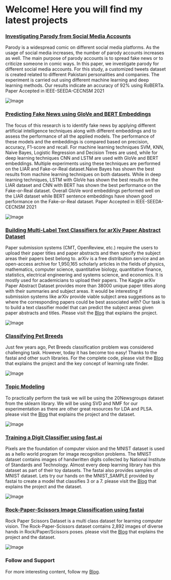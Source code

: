 # Welcome! Here you will find my latest projects

### [Investigating Parody from Social Media Accounts](https://github.com/Adeelzafar/Investigating-Parody-from-Social-Media-Accounts)
Parody is a widespread comic on different social media platforms. As the usage of social media increases, the number of parody accounts increases as well. The main purpose of parody accounts is to spread fake news or to criticize someone in comic ways. In this paper, we investigate parody for different social media accounts. For this study, a customized tweets dataset is created related to different Pakistani personalities and companies. The experiment is carried out using different machine learning and deep learning methods. Our results indicate an accuracy of 92% using RoBERTa.
Paper Accepted in IEEE-SEEDA-CECNSM 2021

![Image](/images/image5.jpg)

### [Predicting Fake News using GloVe and BERT Embeddings](https://github.com/Adeelzafar/Fake-News-Detection-using-BERT-and-GloVe)
The focus of this research is to identify fake news by applying different artificial intelligence techniques along with different embeddings and to assess the performance of all
the applied models. The performance of these models and the embeddings is compared based on precision, accuracy, F1-score and recall. For machine learning techniques SVM, KNN, Naive
Bayes, Logistic Regression and Decision Trees are used, while for deep learning techniques CNN and LSTM are used with GloVe and BERT embeddings. Multiple experiments using these
techniques are performed on the LIAR and Fake-or-Real dataset.Naive Bayes has shown the best results from machine learning techniques on both datasets. While in deep learning techniques, LSTM with GloVe has shown the best results on the LIAR dataset and CNN with BERT has shown the best performance on the Fake-or-Real dataset. Overall GloVe word embeddings performed well on the LIAR dataset while BERT sentence embeddings have shown good performance on the Fake-or-Real dataset.
Paper Accepted in IEEE-SEEDA-CECNSM 2021

![Image](/images/image6.jpg)

### [Building Multi-Label Text Classifiers for arXiv Paper Abstract Dataset](https://github.com/Adeelzafar/Kaggle/blob/main/predictions-using-ml-and-dl-methods.ipynb)
Paper submission systems (CMT, OpenReview, etc.) require the users to upload their paper titles and paper abstracts and then specify the subject areas their papers best belong to. arXiv is a free distribution service and an open-access archive for 1,950,165 scholarly articles in the fields of physics, mathematics, computer science, quantitative biology, quantitative finance, statistics, electrical engineering and systems science, and economics. It is mostly used for academicians to upload their papers. The Kaggle arXiv Paper Abstract Dataset provides more than 38000 unique paper titles along with their summaries and subject areas. It would be interesting if submission systems like arXiv provide viable subject area suggestions as to where the corresponding papers could be best associated with? Our task is to build a text classifier model that can predict the subject areas given paper abstracts and titles. Please visit the [Blog](https://medium.com/analytics-vidhya/building-multi-label-text-classifiers-for-arxiv-paper-abstract-dataset-1cc5353b3e96) that explains the project.

![Image](/images/image7.jpg)

### [Classifying Pet Breeds](https://github.com/Adeelzafar/My-Version-of-Fastai-Course/blob/main/PET_Breed_Prediction.ipynb)
Just few years ago, Pet Breeds classification problem was considered challenging task. However, today it has become too easy! Thanks to the fastai and other such libraries. For the complete code, please visit the [Blog](https://medium.com/analytics-vidhya/the-learning-rate-finder-9203fdc67c92) that explains the project and the key concept of learning rate finder. 

![Image](/images/image1.png)

### [Topic Modeling](https://github.com/Adeelzafar/NLP-Course/blob/main/NLP_Lab_1_Topic_Modeling.ipynb)
To practically perform the task we will be using the 20Newsgroups dataset from the sklearn library. We will be using SVD and NMF for our experimentation as there are other great resources for LDA and PLSA. please visit the [Blog](https://medium.com/analytics-vidhya/an-overview-of-topic-modeling-with-nlp-17d3bf3e3624) that explains the project and the dataset.

![Image](/images/image2.jpg)

### [Training a Digit Classifier using fast.ai](https://github.com/Adeelzafar/My-Version-of-Fastai-Course/blob/main/Pixel_Similarity.ipynb)
Pixels are the foundation of computer vision and the MNIST dataset is used as a hello world program for image recognition problems. The MNIST dataset contains images of handwritten digits collected by National Institute of Standards and Technology. Almost every deep learning library has this dataset as part of their toy datasets. The fastai also provides samples of MNIST dataset. Lets try our hands on the MNIST_SAMPLE provided by fastai to create a model that classifies 3 or a 7. please visit the [Blog](https://medium.com/analytics-vidhya/pixels-the-foundation-of-computer-vision-89ef72f31cfa) that explains the project and the dataset.

![Image](/images/image3.jpeg)

### [Rock-Paper-Scissors Image Classification using fastai](https://github.com/Adeelzafar/My-Version-of-Fastai-Course/blob/main/CustomDataset_Rock_Paper_Scissors.ipynb)
Rock Paper Scissors Dataset is a multi class dataset for learning computer vision. The Rock-Paper-Scissors dataset contains 2,892 images of diverse hands in Rock/Paper/Scissors poses. please visit the [Blog](https://medium.com/@adeelz/rock-paper-scissors-image-classification-using-fastai-library-e8e6b5db780c) that explains the project and the dataset.

![Image](/images/image4.jpeg)



### Follow and Support
For more interesting content, follow my [Blog](https://medium.com/@adeelz).

